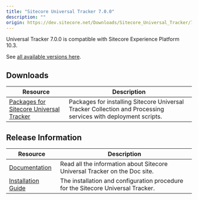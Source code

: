 ```yaml
---
title: "Sitecore Universal Tracker 7.0.0"
description: ""
origin: https://dev.sitecore.net/Downloads/Sitecore_Universal_Tracker/7x/Sitecore_Universal_Tracker_700.aspx
---
```


Universal Tracker 7.0.0 is compatible with Sitecore Experience Platform 10.3.
  
See [all available versions here](/downloads/Sitecore_Universal_Tracker).

## Downloads

 | Resource | Description |
 | --- | --- |
 | [Packages for Sitecore Universal Tracker](https://scdp.blob.core.windows.net/downloads/Sitecore%20Universal%20Tracker/7x/Sitecore%20Universal%20Tracker%20700/Secure/Sitecore%20Universal%20Tracker%207.0.0.zip) | Packages for installing Sitecore Universal Tracker Collection and Processing services with deployment scripts. |

## Release Information

 | Resource | Description |
 | --- | --- |
 | [Documentation](https://doc.sitecore.com/xp/en/developers/103/sitecore-experience-platform/universal-tracker.html) | Read all the information about Sitecore Universal Tracker on the Doc site. |
 | [Installation Guide](https://scdp.blob.core.windows.net/downloads/Sitecore%20Universal%20Tracker/7x/Sitecore%20Universal%20Tracker%20700/Secure/973827-Universal_Tracker_7_0_Installation_Guide-pdf-en.pdf) | The installation and configuration procedure for the Sitecore Universal Tracker. |